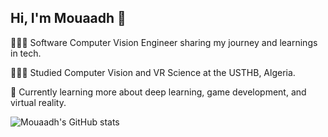 ## Hi, I'm Mouaadh 👋

👩🏻‍💻 Software Computer Vision Engineer sharing my journey and learnings in tech.

👩🏻‍🎓 Studied Computer Vision and VR Science at the USTHB, Algeria.

💭 Currently learning more about deep learning, game development, and virtual reality.

![Mouaadh's GitHub stats](https://github-readme-stats.vercel.app/api?username=DRshitori&show_icons=true&theme=radical)
